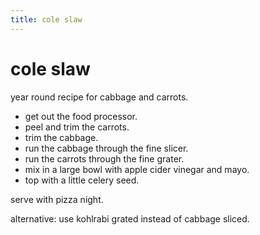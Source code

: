 ```yaml
---
title: cole slaw
---
```

# cole slaw

year round recipe for cabbage and carrots.

* get out the food processor.
* peel and trim the carrots.
* trim the cabbage.
* run the cabbage through the fine slicer.
* run the carrots through the fine grater.
* mix in a large bowl with apple cider vinegar and mayo.
* top with a little celery seed.

serve with pizza night.

alternative: use kohlrabi grated instead
of cabbage sliced.
